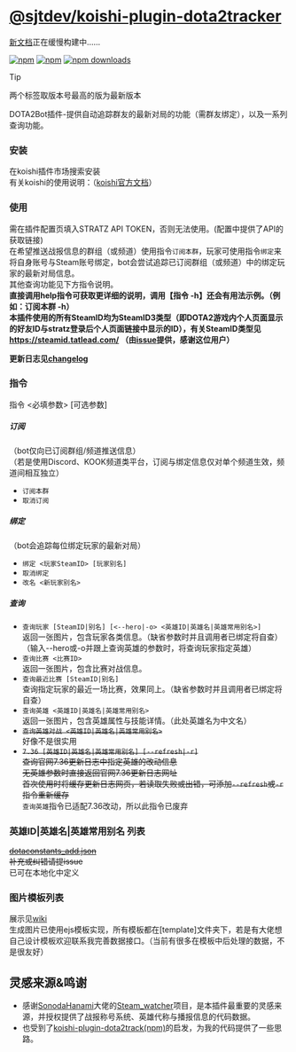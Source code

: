 # [@sjtdev/koishi-plugin-dota2tracker](https://sjtdev.github.io/koishi-plugin-dota2tracker/)

[新文档](https://sjtdev.github.io/koishi-plugin-dota2tracker/)正在缓慢构建中……

[![npm](https://img.shields.io/npm/v/@sjtdev/koishi-plugin-dota2tracker/latest?style=flat-square)](https://www.npmjs.com/package/@sjtdev/koishi-plugin-dota2tracker)
[![npm](https://img.shields.io/npm/v/@sjtdev/koishi-plugin-dota2tracker/next?style=flat-square)](https://www.npmjs.com/package/@sjtdev/koishi-plugin-dota2tracker)
[![npm downloads](https://img.shields.io/npm/dm/@sjtdev/koishi-plugin-dota2tracker.svg?style=flat-square)](https://www.npmjs.com/package/@sjtdev/koishi-plugin-dota2tracker)  
> [!TIP]
> 两个标签取版本号最高的版为最新版本

DOTA2Bot插件-提供自动追踪群友的最新对局的功能（需群友绑定），以及一系列查询功能。
### 安装
在koishi插件市场搜索安装  
有关koishi的使用说明：（[koishi官方文档](https://koishi.chat/)）

### 使用
需在插件配置页填入STRATZ API TOKEN，否则无法使用。(配置中提供了API的获取链接)  
在希望推送战报信息的群组（或频道）使用指令`订阅本群`，玩家可使用指令`绑定`来将自身账号与Steam账号绑定，bot会尝试追踪已订阅群组（或频道）中的绑定玩家的最新对局信息。  
其他查询功能见下方指令说明。  
**直接调用help指令可获取更详细的说明，调用【指令 -h】还会有用法示例。（例如：订阅本群 -h）**  
**本插件使用的所有SteamID均为SteamID3类型（即DOTA2游戏内个人页面显示的好友ID与stratz登录后个人页面链接中显示的ID），有关SteamID类型见 https://steamid.tatlead.com/ （由[issue](../../issues/1)提供，感谢这位用户）**  
  
**更新日志见[changelog](changelog.md)**  

### 指令
指令 <必填参数> [可选参数]
##### 订阅
（bot仅向已订阅群组/频道推送信息）  
（若是使用Discord、KOOK频道类平台，订阅与绑定信息仅对单个频道生效，频道间相互独立）
* `订阅本群`
* `取消订阅`
##### 绑定
（bot会追踪每位绑定玩家的最新对局）
* `绑定 <玩家SteamID> [玩家别名]`
* `取消绑定`
* `改名 <新玩家别名>`
##### 查询
* `查询玩家 [SteamID|别名] [<--hero|-o> <英雄ID|英雄名|英雄常用别名>]`  
  返回一张图片，包含玩家各类信息。（缺省参数时并且调用者已绑定将自查）（输入--hero或-o并跟上查询英雄的参数时，将查询玩家指定英雄）
* `查询比赛 <比赛ID>`  
  返回一张图片，包含比赛对战信息。
* `查询最近比赛 [SteamID|别名]`  
  查询指定玩家的最近一场比赛，效果同上。（缺省参数时并且调用者已绑定将自查）
* `查询英雄 <英雄ID|英雄名|英雄常用别名>`  
  返回一张图片，包含英雄属性与技能详情。（此处英雄名为中文名）
* <del>`查询英雄对战 <英雄ID|英雄名|英雄常用别名>`</del>  
  好像不是很实用
* <del>`7.36 [英雄ID|英雄名|英雄常用别名] [--refresh|-r]`</del>  
  <del>查询官网7.36更新日志中指定英雄的改动信息  
  无英雄参数时直接返回官网7.36更新日志网址  
  首次使用时将缓存更新日志网页，若读取失败或出错，可添加`--refresh`或`-r`指令重新缓存</del>  
  `查询英雄`指令已适配7.36改动，所以此指令已废弃

### 英雄ID|英雄名|英雄常用别名 列表
<del>[dotaconstants_add.json](https://github.com/sjtdev/koishi-plugin-dota2tracker/blob/master/src/dotaconstants_add.json#L102-L226)  
补充或纠错请提issue</del>  
已可在本地化中定义

### 图片模板列表
展示见[wiki](https://github.com/sjtdev/koishi-plugin-dota2tracker/wiki)  
生成图片已使用ejs模板实现，所有模板都在[template]文件夹下，若是有大佬想自己设计模板欢迎联系我完善数据接口。（当前有很多在模板中后处理的数据，不是很友好）  

## 灵感来源&鸣谢
* 感谢[SonodaHanami](https://github.com/SonodaHanami)大佬的[Steam_watcher](https://github.com/SonodaHanami/Steam_watcher)项目，是本插件最重要的灵感来源，并授权提供了战报称号系统、英雄代称与播报信息的代码数据。
* 也受到了[koishi-plugin-dota2track(npm)](https://www.npmjs.com/package/koishi-plugin-dota2track)的启发，为我的代码提供了一些思路。
